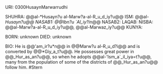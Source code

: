 URI: 0300HusaynMarwarrudhi

SHUHRA: @@al-*Husayn?u al-Marw?a-al-R_u_d_iy?u@@
ISM: @@al-*Husayn?u@@
NASAB1: @@Ibn?u `Al_iy?i*n@@
NASAB2: 
LAQAB: 
NISBA: @@al-Marw?a-al-R_u_d_iy?u@@, @@al-Marwaz_iy?u@@
KUNYA: 

BORN: unknown
DIED: unknown

BIO: He is @@'am_ir?u*n@@ in @@Marw?u al-R_u_d?i@@ and is converted by @@*Giy_a_t?u@@. He possesses great power in @@_Hur_as_an?u@@, so when he adopts @@al-'Ism_a`_il_iya=t?u@@, many from the population of some of the districts of @@_Hur_as_an?u@@ follow him. #Stern
